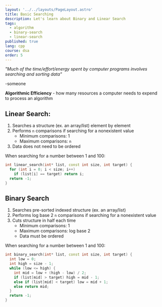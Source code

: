 ```yaml
---
layout: '../../layouts/PageLayout.astro'
title: Basic Searching
description: Let's learn about Binary and Linear Search
tags:
  - algorithm
  - binary-search
  - linear-search
published: true
lang: cpp
course: dsa
order: 5
---
```


_"Much of the time/effort/energy spent by computer programs involves searching and sorting data"_

\-someone

**Algorithmic Efficiency** - how many resources a computer needs to expend to process an algorithm

## Linear Search:
1. Searches a structure (ex. an array/list) element by element
2. Performs `n` comparisons if searching for a nonexistent value
    - Minimum comparisons: 1
    - Maximum comparisons: `n`
3. Data does not need to be ordered

When searching for a number between 1 and 100:
```cpp
int linear_search(int* list, const int size, int target) {
  for (int i = 0; i < size; i++)
    if (list[i] == target) return i;
  return -1;
}
```

## Binary Search
1. Searches pre-sorted indexed structure (ex. an array/list)
2. Performs log base 2 `n` comparisons if searching for a nonexistent value
3. Cuts structure in half each time
    - Minimum comparisons: 1
    - Maximum comparisons: log base 2
    - Data must be ordered

When searching for a number between 1 and 100:

```cpp
int binary_search(int* list, const int size, int target) {
  int low = 0;
  int high = size - 1;
  while (low <= high) {
    int mid = low + (high - low) / 2;
    if (list[mid] > target) high = mid - 1;
    else if (list[mid] < target) low = mid + 1;
    else return mid;
  }
  return -1;
}
```